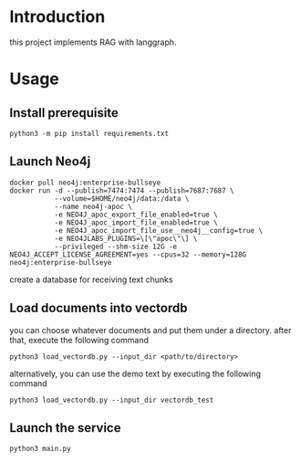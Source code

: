 # Introduction

this project implements RAG with langgraph.

# Usage

## Install prerequisite

```shell
python3 -m pip install requirements.txt
```

## Launch Neo4j

```shell
docker pull neo4j:enterprise-bullseye
docker run -d --publish=7474:7474 --publish=7687:7687 \
           --volume=$HOME/neo4j/data:/data \
           --name neo4j-apoc \
           -e NEO4J_apoc_export_file_enabled=true \
           -e NEO4J_apoc_import_file_enabled=true \
           -e NEO4J_apoc_import_file_use__neo4j__config=true \
           -e NEO4JLABS_PLUGINS=\[\"apoc\"\] \
           --privileged --shm-size 12G -e NEO4J_ACCEPT_LICENSE_AGREEMENT=yes --cpus=32 --memory=128G neo4j:enterprise-bullseye
```

create a database for receiving text chunks

## Load documents into vectordb

you can choose whatever documents and put them under a directory. after that, execute the following command

```shell
python3 load_vectordb.py --input_dir <path/to/directory>
```

alternatively, you can use the demo text by executing the following command

```shell
python3 load_vectordb.py --input_dir vectordb_test
```

## Launch the service

```shell
python3 main.py
```
